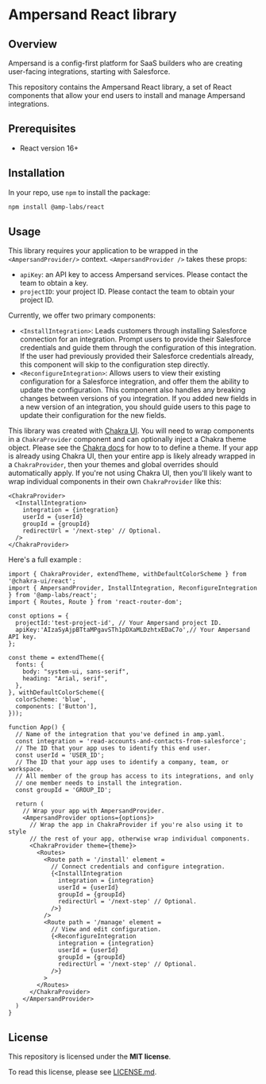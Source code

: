 # Ampersand React library

## Overview
Ampersand is a config-first platform for SaaS builders who are creating user-facing integrations, 
starting with Salesforce.

This repository contains the Ampersand React library, a set of React components that allow your
end users to install and manage Ampersand integrations.

## Prerequisites
- React version 16+
 
## Installation

In your repo, use `npm` to install the package:

```sh
npm install @amp-labs/react
```

## Usage

This library requires your application to be wrapped in the `<AmpersandProvider/>` context. 
`<AmpersandProvider />` takes these props:
- `apiKey`: an API key to access Ampersand services. Please contact the team to obtain a key.
- `projectID`: your project ID. Please contact the team to obtain your project ID.

Currently, we offer two primary components:
- `<InstallIntegration>`: Leads customers through installing Salesforce connection for an integration. Prompt users to provide their Salesforce credentials and guide them through the configuration of this integration. If the user had previously provided their Salesforce credentials already, this component will skip to the configuration step directly.
- `<ReconfigureIntegration>`: Allows users to view their existing configuration for a Salesforce integration, and offer them the ability to update the configuration. This component also handles any breaking changes between versions of you integration. If you added new fields in a new version of an integration, you should guide users to this page to update their configuration for the new fields.

This library was created with [Chakra UI](https://chakra-ui.com/). You will need to wrap components in a `ChakraProvider` component and can optionally inject a Chakra theme object. Please see the [Chakra docs](https://chakra-ui.com/docs/styled-system/customize-theme) for how to to define a theme. If your app is already using Chakra UI, then your entire app is likely already wrapped in a `ChakraProvider`, then your themes and global overrides should automatically apply. If you&#39;re not using Chakra UI, then you&#39;ll likely want to wrap individual components in their own `ChakraProvider` like this:

```tsx
<ChakraProvider>  
  <InstallIntegration>
    integration = {integration}
    userId = {userId}
    groupId = {groupId}
    redirectUrl = '/next-step' // Optional.
  />
</ChakraProvider>

```

Here's a full example
:
```tsx
import { ChakraProvider, extendTheme, withDefaultColorScheme } from '@chakra-ui/react';
import { AmpersandProvider, InstallIntegration, ReconfigureIntegration } from '@amp-labs/react';
import { Routes, Route } from 'react-router-dom';

const options = {
  projectId:'test-project-id', // Your Ampersand project ID.
  apiKey:'AIzaSyAjpBTtaMPgavSTh1pDXaMLDzhtxEDaC7o',// Your Ampersand API key.
};

const theme = extendTheme({
  fonts: {
    body: "system-ui, sans-serif",
    heading: "Arial, serif",
  },
}, withDefaultColorScheme({
  colorScheme: 'blue',
  components: ['Button'],
}));

function App() {
  // Name of the integration that you've defined in amp.yaml.
  const integration = 'read-accounts-and-contacts-from-salesforce';
  // The ID that your app uses to identify this end user.
  const userId = 'USER_ID'; 
  // The ID that your app uses to identify a company, team, or workspace.
  // All member of the group has access to its integrations, and only
  // one member needs to install the integration.
  const groupId = 'GROUP_ID'; 

  return (
    // Wrap your app with AmpersandProvider.
    <AmpersandProvider options={options}>
      // Wrap the app in ChakraProvider if you're also using it to style
      // the rest of your app, otherwise wrap individual components.
      <ChakraProvider theme={theme}>
        <Routes>
          <Route path = '/install' element =
            // Connect credentials and configure integration.
            {<InstallIntegration 
              integration = {integration}
              userId = {userId}
              groupId = {groupId}
              redirectUrl = '/next-step' // Optional.
            />}
          />
          <Route path = '/manage' element =
            // View and edit configuration.
            {<ReconfigureIntegration 
              integration = {integration}
              userId = {userId}
              groupId = {groupId}
              redirectUrl = '/next-step' // Optional.
            />}
          >
        </Routes>
      </ChakraProvider>
    </AmpersandProvider>
  )
}
```

## License

This repository is licensed under the **MIT license**.

To read this license, please see [LICENSE.md](https://github.com/amp-labs/react/blob/main/LICENSE.md).
